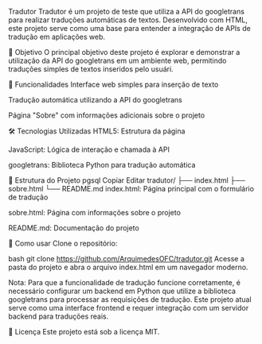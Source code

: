 Tradutor
Tradutor é um projeto de teste que utiliza a API do googletrans para realizar traduções automáticas de textos. Desenvolvido com HTML, este projeto serve como uma base para entender a integração de APIs de tradução em aplicações web.

📌 Objetivo
O principal objetivo deste projeto é explorar e demonstrar a utilização da API do googletrans em um ambiente web, permitindo traduções simples de textos inseridos pelo usuári.

🚀 Funcionalidades
Interface web simples para inserção de texto

Tradução automática utilizando a API do googletrans

Página "Sobre" com informações adicionais sobre o projeto

🛠️ Tecnologias Utilizadas
HTML5: Estrutura da página

JavaScript: Lógica de interação e chamada à API

googletrans: Biblioteca Python para tradução automática

📁 Estrutura do Projeto
pgsql
Copiar
Editar
tradutor/
├── index.html
├── sobre.html
└── README.md
index.html: Página principal com o formulário de tradução

sobre.html: Página com informações sobre o projeto

README.md: Documentação do projeto

🧪 Como usar
Clone o repositório:

bash
git clone https://github.com/ArquimedesOFC/tradutor.git
Acesse a pasta do projeto e abra o arquivo index.html em um navegador moderno.

Nota: Para que a funcionalidade de tradução funcione corretamente, é necessário configurar um backend em Python que utilize a biblioteca googletrans para processar as requisições de tradução. Este projeto atual serve como uma interface frontend e requer integração com um servidor backend para traduções reais.

📄 Licença
Este projeto está sob a licença MIT.
